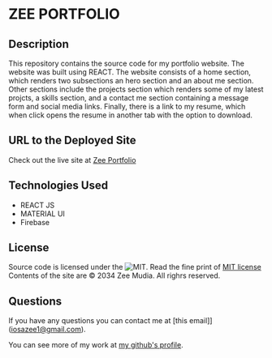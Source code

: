 # ZEE PORTFOLIO

## Description

This repository contains the source code for my portfolio website. The website was built using REACT. The website consists of a home section, which renders two  subsections an hero section and an about me section.  Other sections include the projects section which renders some of my latest projcts, a skills section,  and a contact me section containing a message form and social media links. Finally, there is a link to my resume, which when click opens the resume in another tab with the option to download.


## URL to the Deployed Site

Check out the live site at [Zee Portfolio](https://bit.ly/zeemudia)

## Technologies Used
* REACT JS
* MATERIAL UI
* Firebase

## License
Source code is licensed under the ![MIT](https://img.shields.io/badge/License-MIT-yellow.svg). Read the fine print of [MIT license](./license)
Contents of the site are &copy; 2034 Zee Mudia. All righrs reserved.


## Questions

If you have any questions you can contact me at [this email]](iosazee1@gmail.com).

You can see more of my work at [my github's profile](https://github.com/iosazee).